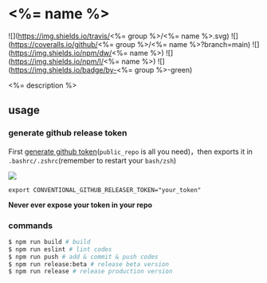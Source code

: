 # <%= name %>

![](https://img.shields.io/travis/<%= group %>/<%= name %>.svg)
![](https://coveralls.io/github/<%= group %>/<%= name %>?branch=main)
![](https://img.shields.io/npm/dw/<%= name %>)
![](https://img.shields.io/npm/l/<%= name %>)
![](https://img.shields.io/badge/by-<%= group %>-green)

<%= description %>

## usage

### generate github release token

First [generate github token](https://github.com/settings/tokens/new)(`public_repo` is all you need)，then exports it in `.bashrc/.zshrc`(remember to restart your `bash/zsh`)

![](https://gw.alicdn.com/tfs/TB11BzS2FT7gK0jSZFpXXaTkpXa-2034-1020.png)

```
export CONVENTIONAL_GITHUB_RELEASER_TOKEN="your_token"
```

**Never ever expose your token in your repo**

### commands

```bash
$ npm run build # build
$ npm run eslint # lint codes
$ npm run push # add & commit & push codes
$ npm run release:beta # release beta version
$ npm run release # release production version
```